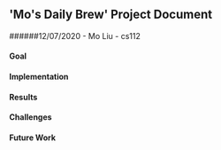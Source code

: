 ## 'Mo's Daily Brew' Project Document 
######12/07/2020 - Mo Liu - cs112

#### Goal 

#### Implementation 

#### Results

#### Challenges 

#### Future Work 